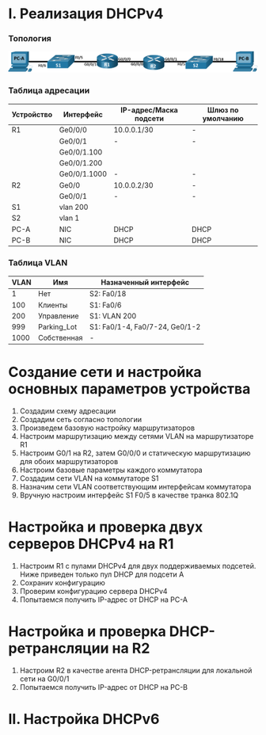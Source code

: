 # I. Реализация DHCPv4 

### Топология
![](https://github.com/devops-user/otus/blob/main/homeworks/homework_20/images/topo.png)

### Таблица адресации
| Устройство | Интерфейс | IP-адрес/Маска подсети | Шлюз по умолчанию |
--- | --- | --- | --- |
| R1 | Ge0/0/0 | 10.0.0.1/30 | - |
|  | Ge0/0/1 | - | - |
|  | Ge0/0/1.100 |  |  |
|  | Ge0/0/1.200 |  |  |
|  | Ge0/0/1.1000 | - | - |
| R2 | Ge0/0 | 10.0.0.2/30 | - |
|  | Ge0/0/1 | - | - |
| S1 | vlan 200 |  |  |
| S2 | vlan 1 |  |  |
| PC-A | NIC | DHCP | DHCP |
| PC-B | NIC | DHCP | DHCP |


### Таблица VLAN
| VLAN | Имя | Назначенный интерфейс |
--- | ---| --- |
| 1 | Нет | S2: Fa0/18 |
| 100 | Клиенты | S1: Fa0/6 |
| 200 | Управление | S1: VLAN 200 |
| 999 | Parking_Lot | S1: Fa0/1-4, Fa0/7-24, Ge0/1-2 |
| 1000 | Собственная | - |

# Создание сети и настройка основных параметров устройства
1. Создадим схему адресации
2. Создадим сеть согласно топологии
3. Произведем базовую настройку маршрутизаторов
4. Настроим маршрутизацию между сетями VLAN на маршрутизаторе R1
5. Настроим G0/1 на R2, затем G0/0/0 и статическую маршрутизацию для обоих маршрутизаторов
6. Настроим базовые параметры каждого коммутатора
7. Создадим сети VLAN на коммутаторе S1
8. Назначим сети VLAN соответствующим интерфейсам коммутатора
9. Вручную настроим интерфейс S1 F0/5 в качестве транка 802.1Q

# Настройка и проверка двух серверов DHCPv4 на R1
1. Настроим R1 с пулами DHCPv4 для двух поддерживаемых подсетей. Ниже приведен только пул DHCP для подсети A
2. Сохраниv конфигурацию
3. Проверим конфигурацию сервера DHCPv4
4. Попытаемся получить IP-адрес от DHCP на PC-A

# Настройка и проверка DHCP-ретрансляции на R2
1. Настроим R2 в качестве агента DHCP-ретрансляции для локальной сети на G0/0/1
2. Попытаемся получить IP-адрес от DHCP на PC-B

# II. Настройка DHCPv6
